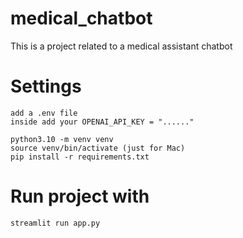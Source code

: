 # medical_chatbot

This is a project related to a medical assistant chatbot

# Settings

```
add a .env file
inside add your OPENAI_API_KEY = "......"
```

```
python3.10 -m venv venv
source venv/bin/activate (just for Mac)
pip install -r requirements.txt
```

# Run project with

```
streamlit run app.py
```
